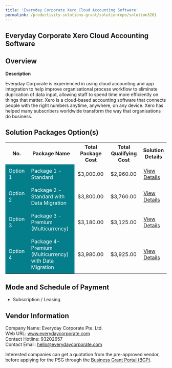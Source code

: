 ```yaml
---
title: 'Everyday Corporate Xero Cloud Accounting Software'
permalink: /productivity-solutions-grant/solutionrepo/solution3261
---
```


## Everyday Corporate Xero Cloud Accounting Software

## Overview

**Description**

Everyday Corporate is experienced in using cloud accounting and app integration to help improve organisational process workflow to eliminate duplication of data input, allowing staff to spend time more efficiently on things that matter. Xero is a cloud-based accounting software that connects people with the right numbers anytime, anywhere, on any device. Xero has helped many subscribers worldwide transform the way that organisations do business.

## Solution Packages Option(s)

<table>
<tr>
<th><b>No.</b></th>
<th><b>Package Name</b></th>
<th><b>Total Package Cost</b></th>
<th><b>Total Qualifying Cost</b></th>
<th><b>Solution Details</b></th>
</tr>
<tr>
<td style='padding: 10px; background-color: #037E8A; color: #FFFFFF;'>Option 1</td>
<td style='padding: 10px; background-color: #037E8A; color: #FFFFFF;'>Package 1 - Standard</td>
<td style='padding: 10px;'>$3,000.00</td>
<td style='padding: 10px;'>$2,960.00</td>
<td style='padding: 10px;'><a href='/images/psg/everyday_20210459_Desensitised_Annex_3__Part_1.pdf' target='_blank'>View Details</a></td>
</tr>
<tr>
<td style='padding: 10px; background-color: #037E8A; color: #FFFFFF;'>Option 2</td>
<td style='padding: 10px; background-color: #037E8A; color: #FFFFFF;'>Package 2 - Standard with Data Migration</td>
<td style='padding: 10px;'>$3,800.00</td>
<td style='padding: 10px;'>$3,760.00</td>
<td style='padding: 10px;'><a href='/images/psg/everyday_20210459_Desensitised_Annex_3__Part_2.pdf' target='_blank'>View Details</a></td>
</tr>
<tr>
<td style='padding: 10px; background-color: #037E8A; color: #FFFFFF;'>Option 3</td>
<td style='padding: 10px; background-color: #037E8A; color: #FFFFFF;'>Package 3 - Premium (Multicurrency)</td>
<td style='padding: 10px;'>$3,180.00</td>
<td style='padding: 10px;'>$3,125.00</td>
<td style='padding: 10px;'><a href='/images/psg/everyday_20210459_Desensitised_Annex_3__Part_3.pdf' target='_blank'>View Details</a></td>
</tr>
<tr>
<td style='padding: 10px; background-color: #037E8A; color: #FFFFFF;'>Option 4</td>
<td style='padding: 10px; background-color: #037E8A; color: #FFFFFF;'>Package 4- Premium (Multicurrency) with Data Migration</td>
<td style='padding: 10px;'>$3,980.00</td>
<td style='padding: 10px;'>$3,925.00</td>
<td style='padding: 10px;'><a href='/images/psg/everyday_20210459_Desensitised_Annex_3__Part_4.pdf' target='_blank'>View Details</a></td>
</tr>
</table>

## Mode and Schedule of Payment

 - Subscription / Leasing

## Vendor Information

 Company Name: Everyday Corporate Pte. Ltd.<br>Web URL: www.everydaycorporate.com <br>Contact Hotline: 93202657 <br>Contact Email: hello@everydaycorporate.com <br>

Interested companies can get a quotation from the pre-approved vendor, before applying for the PSG through the <a href='https://www.businessgrants.gov.sg/' target='_blank' rel='noopener'>Business Grant Portal (BGP)</a>.

<script src="/jquery/resize-tables.js"></script>
